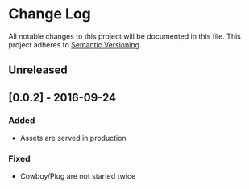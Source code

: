 # Change Log
All notable changes to this project will be documented in this file.
This project adheres to [Semantic Versioning](http://semver.org/).

## Unreleased

## [0.0.2] - 2016-09-24

### Added

* Assets are served in production

### Fixed

* Cowboy/Plug are not started twice
